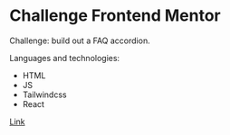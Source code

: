 # Challenge Frontend Mentor

Challenge: build out a FAQ accordion. 

Languages and technologies:
<ul>
  <li>HTML</li>
  <li>JS</li>
  <li>Tailwindcss</li>
  <li>React</li>
</ul>
<a href="https://jnardi86.github.io/faqAccordionFrontendMentor/" target="blank">Link</a>


